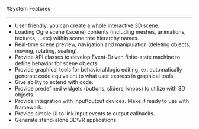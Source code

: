 #System Features

************************

- User friendly, you can create a whole interactive 3D scene.
- Loading Ogre scene (.scene)  contents (including meshes, animations, textures, ...etc) within scene tree hierarchy names.
- Real-time scene preview, navigation and manipulation (deleting objects, moving, rotating, scaling). 
- Provide API classes to develop Event-Driven finite-state machine to define behavior for scene objects.
- Provide graphical tools for behavioral\logic editing, ex. automatically generate code equivalent to what user express in graphical tools. 
- Give ability to extend with code.
- Provide predefined widgets (buttons, sliders, knobs) to utilize with 3D objects.
- Provide integration with input\output devices. Make it ready to use with framework.
- Provide simple UI to link input events to output callbacks.
- Generate stand-alone 3D\VR applications.